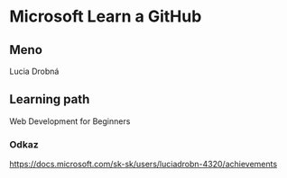 # Microsoft Learn a GitHub

## Meno

Lucia Drobná

## Learning path

Web Development for Beginners

### Odkaz

https://docs.microsoft.com/sk-sk/users/luciadrobn-4320/achievements
